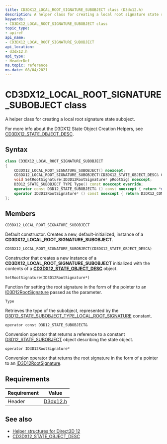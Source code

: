 ```yaml
---
title: CD3DX12_LOCAL_ROOT_SIGNATURE_SUBOBJECT class (D3dx12.h)
description: A helper class for creating a local root signature state subobject.
keywords:
- CD3DX12_LOCAL_ROOT_SIGNATURE_SUBOBJECT class
topic_type:
- apiref
api_name:
- CD3DX12_LOCAL_ROOT_SIGNATURE_SUBOBJECT
api_location:
- d3dx12.h
api_type:
- HeaderDef
ms.topic: reference
ms.date: 08/04/2021
---
```


# CD3DX12_LOCAL_ROOT_SIGNATURE_SUBOBJECT class

A helper class for creating a local root signature state suboject.

For more info about the D3DX12 State Object Creation Helpers, see [CD3DX12_STATE_OBJECT_DESC](cd3dx12-state-object-desc.md).

## Syntax

```cpp
class CD3DX12_LOCAL_ROOT_SIGNATURE_SUBOBJECT
{
    CD3DX12_LOCAL_ROOT_SIGNATURE_SUBOBJECT() noexcept;
    CD3DX12_LOCAL_ROOT_SIGNATURE_SUBOBJECT(CD3DX12_STATE_OBJECT_DESC& ContainingStateObject);
    void SetRootSignature(ID3D12RootSignature* pRootSig) noexcept;
    D3D12_STATE_SUBOBJECT_TYPE Type() const noexcept override;
    operator const D3D12_STATE_SUBOBJECT& () const noexcept { return *m_pSubobject; }
    operator ID3D12RootSignature* () const noexcept { return D3DX12_COM_PTR_GET(m_pRootSig); }
};
```

## Members

`CD3DX12_LOCAL_ROOT_SIGNATURE_SUBOBJECT`

Default constructor. Creates a new, default-initialized, instance of a **CD3DX12_LOCAL_ROOT_SIGNATURE_SUBOBJECT**.

`CD3DX12_LOCAL_ROOT_SIGNATURE_SUBOBJECT(CD3DX12_STATE_OBJECT_DESC&)`

Constructor that creates a new instance of a **CD3DX12_LOCAL_ROOT_SIGNATURE_SUBOBJECT** initialized with the contents of a [**CD3DX12_STATE_OBJECT_DESC**](cd3dx12-state-object-desc.md) object.

`SetRootSignature(ID3D12RootSignature*)`

Function for setting the root signature in the form of the pointer to an [ID3D12RootSignature](/windows/win32/api/d3d12/nn-d3d12-id3d12rootsignature) passed as the parameter.

`Type`

Retrieves the type of the subobject, represented by the [D3D12_STATE_SUBOBJECT_TYPE_LOCAL_ROOT_SIGNATURE](/windows/win32/api/d3d12/ne-d3d12-d3d12_state_subobject_type) constant.

`operator const D3D12_STATE_SUBOBJECT&`

Conversion operator that returns a reference to a constant [D3D12_STATE_SUBOBJECT](/windows/win32/api/d3d12/ns-d3d12-d3d12_state_subobject) object describing the state object.

`operator ID3D12RootSignature*`

Conversion operator that returns the root signature in the form of a pointer to an [ID3D12RootSignature](/windows/win32/api/d3d12/nn-d3d12-id3d12rootsignature).

## Requirements

| Requirement | Value |
|-------------------|-------------------------------------------------------------------------------------|
| Header | [D3dx12.h](https://github.com/microsoft/DirectX-Headers/blob/main/include/directx/d3dx12.h) |

## See also

* [Helper structures for Direct3D 12](helper-structures-for-d3d12.md)
* [CD3DX12_STATE_OBJECT_DESC](cd3dx12-state-object-desc.md)

